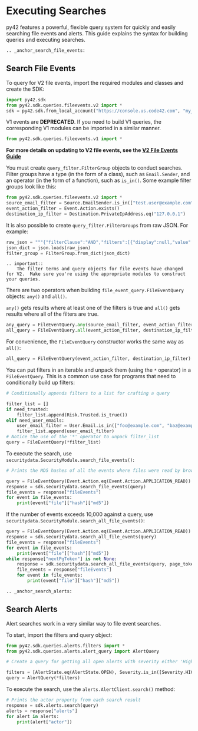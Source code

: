 # Executing Searches

py42 features a powerful, flexible query system for quickly and easily searching file events and alerts.
This guide explains the syntax for building queries and executing searches.

```{eval-rst}
.. _anchor_search_file_events:
```
## Search File Events

To query for V2 file events, import the required modules and classes and create the SDK:
```python
import py42.sdk
from py42.sdk.queries.fileevents.v2 import *
sdk = py42.sdk.from_local_account("https://console.us.code42.com", "my_username", "my_password")
```

V1 events are **DEPRECATED**.  If you need to build V1 queries, the corresponding V1 modules can be imported in a similar manner.

```python
from py42.sdk.queries.fileevents.v1 import *
```

**For more details on updating to V2 file events, see the [V2 File Events Guide](v2apis.md)**

You must create `query_filter.FilterGroup` objects to conduct searches. Filter groups have a type
(in the form of a class), such as `Email.Sender`, and an operator (in the form of a function), such as `is_in()`.
Some example filter groups look like this:

```python
from py42.sdk.queries.fileevents.v2 import *
source_email_filter = Source.EmailSender.is_in(["test.user@example.com", "test.sender@example.com"])
event_action_filter = Event.Action.exists()
destination_ip_filter = Destination.PrivateIpAddress.eq("127.0.0.1")
```

It is also possible to create `query_filter.FilterGroups` from raw JSON. For example:

```python
raw_json = """{"filterClause":"AND","filters":[{"display":null,"value":"P1D","operator":"WITHIN_THE_LAST","term":"eventTimestamp"}]}"""
json_dict = json.loads(raw_json)
filter_group = FilterGroup.from_dict(json_dict)
```

```{eval-rst}
.. important::
    The filter terms and query objects for file events have changed for V2.  Make sure you're using the appropriate modules to construct your queries.
```

There are two operators when building `file_event_query.FileEventQuery` objects: `any()` and `all()`.

`any()` gets results where at least one of the filters is true and `all()` gets results where all of the filters are true.

```python
any_query = FileEventQuery.any(source_email_filter, event_action_filter)
all_query = FileEventQuery.all(event_action_filter, destination_ip_filter)
```

For convenience, the `FileEventQuery` constructor works the same way as `all()`:

```python
all_query = FileEventQuery(event_action_filter, destination_ip_filter)
```

You can put filters in an iterable and unpack them (using the `*` operator) in a `FileEventQuery`. This is a common
use case for programs that need to conditionally build up filters:

```python
# Conditionally appends filters to a list for crafting a query

filter_list = []
if need_trusted:
    filter_list.append(Risk.Trusted.is_true())
elif need_user_emails:
    user_email_filter = User.Email.is_in(["foo@example.com", "baz@example.com"])
    filter_list.append(user_email_filter)
# Notice the use of the '*' operator to unpack filter_list
query = FileEventQuery(*filter_list)
```

To execute the search, use `securitydata.SecurityModule.search_file_events()`:

```python
# Prints the MD5 hashes of all the events where files were read by browser or other app.

query = FileEventQuery(Event.Action.eq(Event.Action.APPLICATION_READ))
response = sdk.securitydata.search_file_events(query)
file_events = response["fileEvents"]
for event in file_events:
    print(event["file"]["hash"]["md5"])
```

If the number of events exceeds 10,000 against a query, use `securitydata.SecurityModule.search_all_file_events()`:

```python
query = FileEventQuery(Event.Action.eq(Event.Action.APPLICATION_READ))
response = sdk.securitydata.search_all_file_events(query)
file_events = response["fileEvents"]
for event in file_events:
    print(event["file"]["hash"]["md5"])
while response["nextPgToken"] is not None:
    response = sdk.securitydata.search_all_file_events(query, page_token=response["nextPgToken"])
    file_events = response["fileEvents"]
    for event in file_events:
        print(event["file"]["hash"]["md5"])
```

```{eval-rst}
.. _anchor_search_alerts:
```
## Search Alerts

Alert searches work in a very similar way to file event searches.

To start, import the filters and query object:

```python
from py42.sdk.queries.alerts.filters import *
from py42.sdk.queries.alerts.alert_query import AlertQuery

# Create a query for getting all open alerts with severity either 'High' or 'Medium'.

filters = [AlertState.eq(AlertState.OPEN), Severity.is_in([Severity.HIGH, Severity.MEDIUM])]
query = AlertQuery(*filters)
```

To execute the search, use the `alerts.AlertClient.search()` method:

```python
# Prints the actor property from each search result
response = sdk.alerts.search(query)
alerts = response["alerts"]
for alert in alerts:
    print(alert["actor"])
```
